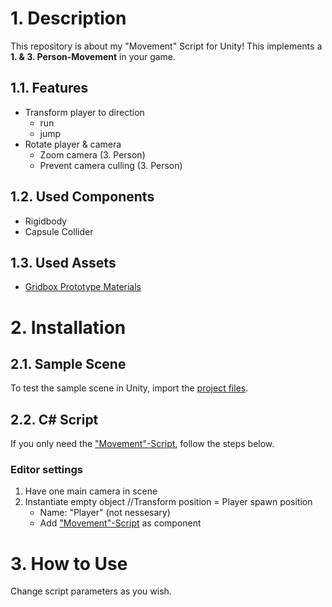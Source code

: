 # 1. Description 
This repository is about my "Movement" Script for Unity! This implements a **1. & 3. Person-Movement** in your game.

## 1.1. Features
- Transform player to direction
  - run
  - jump
- Rotate player & camera
  - Zoom camera (3. Person)
  - Prevent camera culling (3. Person)
  
## 1.2. Used Components
- Rigidbody
- Capsule Collider

## 1.3. Used Assets
- [Gridbox Prototype Materials](https://assetstore.unity.com/packages/2d/textures-materials/gridbox-prototype-materials-129127)

# 2. Installation
## 2.1. Sample Scene
To test the sample scene in Unity, import the [project files](https://github.com/Engin1999/Unity-3D-Rigidbody-Movement/tree/main/3D%20Rigidbody%20Movement).

##  2.2. C# Script
If you only need the ["Movement"-Script](https://github.com/Engin1999/Unity-3D-Rigidbody-Movement/blob/main/3D%20Rigidbody%20Movement/Assets/Scripts/Movement.cs), follow the steps below.

### Editor settings
1) Have one main camera in scene
2) Instantiate empty object //Transform position = Player spawn position
   - Name: "Player" (not nessesary)
   - Add ["Movement"-Script](https://github.com/Engin1999/Unity-3D-Rigidbody-Movement/blob/main/3D%20Rigidbody%20Movement/Assets/Scripts/Movement.cs) as component

# 3. How to Use
Change script parameters as you wish.

